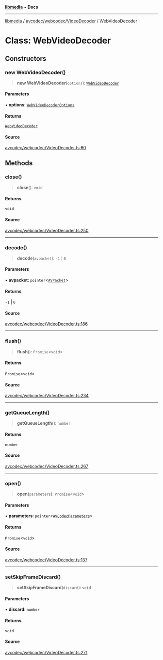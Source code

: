 [**libmedia**](../../../../README.md) • **Docs**

***

[libmedia](../../../../README.md) / [avcodec/webcodec/VideoDecoder](../README.md) / WebVideoDecoder

# Class: WebVideoDecoder

## Constructors

### new WebVideoDecoder()

> **new WebVideoDecoder**(`options`): [`WebVideoDecoder`](WebVideoDecoder.md)

#### Parameters

• **options**: [`WebVideoDecoderOptions`](../type-aliases/WebVideoDecoderOptions.md)

#### Returns

[`WebVideoDecoder`](WebVideoDecoder.md)

#### Source

[avcodec/webcodec/VideoDecoder.ts:60](https://github.com/zhaohappy/libmedia/blob/83708827f1f74f03ced670ca9bc2d9d1e5e5366a/src/avcodec/webcodec/VideoDecoder.ts#L60)

## Methods

### close()

> **close**(): `void`

#### Returns

`void`

#### Source

[avcodec/webcodec/VideoDecoder.ts:250](https://github.com/zhaohappy/libmedia/blob/83708827f1f74f03ced670ca9bc2d9d1e5e5366a/src/avcodec/webcodec/VideoDecoder.ts#L250)

***

### decode()

> **decode**(`avpacket`): `-1` \| `0`

#### Parameters

• **avpacket**: `pointer`\<[`AVPacket`](../../../../avutil/struct/avpacket/classes/AVPacket.md)\>

#### Returns

`-1` \| `0`

#### Source

[avcodec/webcodec/VideoDecoder.ts:186](https://github.com/zhaohappy/libmedia/blob/83708827f1f74f03ced670ca9bc2d9d1e5e5366a/src/avcodec/webcodec/VideoDecoder.ts#L186)

***

### flush()

> **flush**(): `Promise`\<`void`\>

#### Returns

`Promise`\<`void`\>

#### Source

[avcodec/webcodec/VideoDecoder.ts:234](https://github.com/zhaohappy/libmedia/blob/83708827f1f74f03ced670ca9bc2d9d1e5e5366a/src/avcodec/webcodec/VideoDecoder.ts#L234)

***

### getQueueLength()

> **getQueueLength**(): `number`

#### Returns

`number`

#### Source

[avcodec/webcodec/VideoDecoder.ts:267](https://github.com/zhaohappy/libmedia/blob/83708827f1f74f03ced670ca9bc2d9d1e5e5366a/src/avcodec/webcodec/VideoDecoder.ts#L267)

***

### open()

> **open**(`parameters`): `Promise`\<`void`\>

#### Parameters

• **parameters**: `pointer`\<[`AVCodecParameters`](../../../../avutil/struct/avcodecparameters/classes/AVCodecParameters.md)\>

#### Returns

`Promise`\<`void`\>

#### Source

[avcodec/webcodec/VideoDecoder.ts:137](https://github.com/zhaohappy/libmedia/blob/83708827f1f74f03ced670ca9bc2d9d1e5e5366a/src/avcodec/webcodec/VideoDecoder.ts#L137)

***

### setSkipFrameDiscard()

> **setSkipFrameDiscard**(`discard`): `void`

#### Parameters

• **discard**: `number`

#### Returns

`void`

#### Source

[avcodec/webcodec/VideoDecoder.ts:271](https://github.com/zhaohappy/libmedia/blob/83708827f1f74f03ced670ca9bc2d9d1e5e5366a/src/avcodec/webcodec/VideoDecoder.ts#L271)
